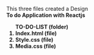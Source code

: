 This three files created a Design <b> <br>To do Application with Reactjs<b/>

<ol>TO-DO-LIST  (folder)
<li>
Index.html (file)
<li>
Style.css (file)
<li>
Media.css (file)
<ol/>